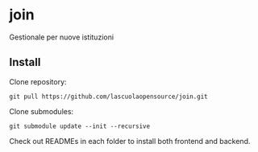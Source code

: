 # join
Gestionale per nuove istituzioni


## Install

Clone repository:

    git pull https://github.com/lascuolaopensource/join.git
  
Clone submodules:

    git submodule update --init --recursive

Check out READMEs in each folder to install both frontend and backend.
